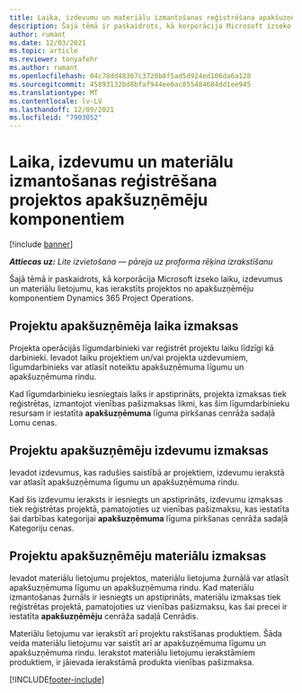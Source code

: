 ```yaml
---
title: Laika, izdevumu un materiālu izmantošanas reģistrēšana apakšuzņēmēju komponentiem
description: Šajā tēmā ir paskaidrots, kā korporācija Microsoft izseko laiku, izdevumus un materiālu lietojumu, kas ierakstīts projektos no apakšuzņēmēju komponentiem Dynamics 365 Project Operations.
author: rumant
ms.date: 12/03/2021
ms.topic: article
ms.reviewer: tonyafehr
ms.author: rumant
ms.openlocfilehash: 04c78dd48367c3720b8f5ad5d924ed106da6a128
ms.sourcegitcommit: 45893132bd8bfaf944ee0ac855484684dd1ee945
ms.translationtype: MT
ms.contentlocale: lv-LV
ms.lasthandoff: 12/09/2021
ms.locfileid: "7903052"
---
```

# <a name="recording-time-expenses-and-material-usage-on-projects-for-subcontracted-components"></a>Laika, izdevumu un materiālu izmantošanas reģistrēšana projektos apakšuzņēmēju komponentiem

[!include [banner](../../includes/dataverse-preview.md)]

_**Attiecas uz:** Lite izvietošana — pāreja uz proforma rēķina izrakstīšanu_

Šajā tēmā ir paskaidrots, kā korporācija Microsoft izseko laiku, izdevumus un materiālu lietojumu, kas ierakstīts projektos no apakšuzņēmēju komponentiem Dynamics 365 Project Operations.

## <a name="costing-for-subcontractor-time-on-projects"></a>Projektu apakšuzņēmēja laika izmaksas
Projekta operācijās līgumdarbinieki var reģistrēt projektu laiku līdzīgi kā darbinieki. Ievadot laiku projektiem un/vai projekta uzdevumiem, līgumdarbinieks var atlasīt noteiktu apakšuzņēmuma līgumu un apakšuzņēmuma rindu.

Kad līgumdarbinieku iesniegtais laiks ir apstiprināts, projekta izmaksas tiek reģistrētas, izmantojot vienības pašizmaksas likmi, kas šim līgumdarbinieku resursam ir iestatīta **apakšuzņēmuma** līguma pirkšanas cenrāža sadaļā Lomu cenas.

## <a name="costing-for-subcontracted-expenses-on-projects"></a>Projektu apakšuzņēmēju izdevumu izmaksas
Ievadot izdevumus, kas radušies saistībā ar projektiem, izdevumu ierakstā var atlasīt apakšuzņēmuma līgumu un apakšuzņēmuma rindu. 

Kad šis izdevumu ieraksts ir iesniegts un apstiprināts, izdevumu izmaksas tiek reģistrētas projektā, pamatojoties uz vienības pašizmaksu, kas iestatīta šai darbības kategorijai **apakšuzņēmuma** līguma pirkšanas cenrāža sadaļā Kategoriju cenas.

## <a name="costing-for-subcontracted-materials-on-projects"></a>Projektu apakšuzņēmēju materiālu izmaksas
Ievadot materiālu lietojumu projektos, materiālu lietojuma žurnālā var atlasīt apakšuzņēmuma līgumu un apakšuzņēmuma rindu. Kad materiālu izmantošanas žurnāls ir iesniegts un apstiprināts, materiālu izmaksas tiek reģistrētas projektā, pamatojoties uz vienības pašizmaksu, kas šai precei ir iestatīta **apakšuzņēmēju** cenrāža sadaļā Cenrādis.

Materiālu lietojumu var ierakstīt arī projektu rakstīšanas produktiem. Šāda veida materiālu lietojumu var saistīt arī ar apakšuzņēmuma līgumu un apakšuzņēmuma rindu. Ierakstot materiālu lietojumu ierakstāmiem produktiem, ir jāievada ierakstāmā produkta vienības pašizmaksa. 


[!INCLUDE[footer-include](../../includes/footer-banner.md)]
